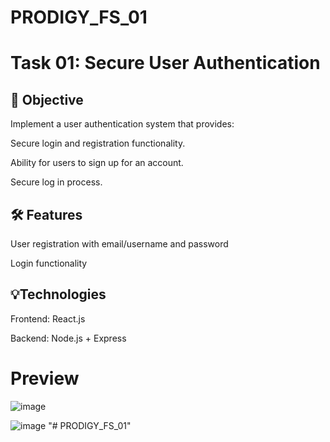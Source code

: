# PRODIGY_FS_01

# Task 01: Secure User Authentication

## 📌 Objective

Implement a user authentication system that provides:

Secure login and registration functionality.

Ability for users to sign up for an account.

Secure log in process.

## 🛠️ Features

User registration with email/username and password

Login functionality

## 💡Technologies

Frontend: React.js 

Backend: Node.js + Express 

# Preview

![image](https://github.com/user-attachments/assets/202b96f8-3cf4-4da1-9a77-d72435181a07)

![image](https://github.com/user-attachments/assets/b50ba0cf-4f65-42b8-8035-174d41db12d9)
"# PRODIGY_FS_01" 
